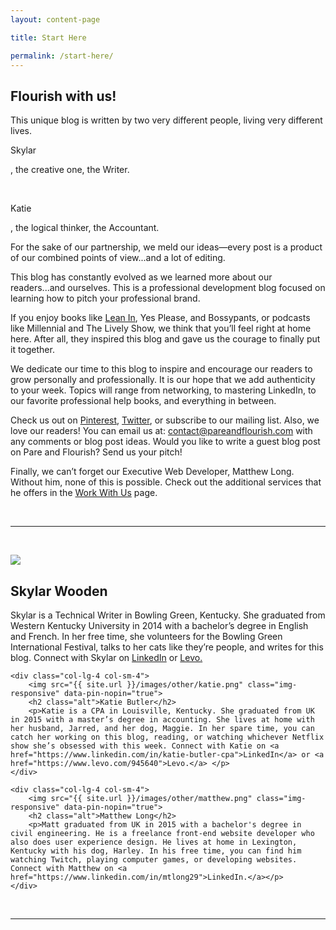 ```yaml
---
layout: content-page

title: Start Here

permalink: /start-here/
---
```


## Flourish with us!

<p>This unique blog is written by two very different people, living very different lives.</p>

<p class="script">Skylar</p><p class="script-inline">, the creative one, the Writer.</p><br>
<p class="script">Katie</p><p class="script-inline">, the logical thinker, the Accountant.</p>

<p>For the sake of our partnership, we meld our ideas—every post is a product of our combined points of view...and a lot of editing.</p>

<p>This blog has constantly evolved as we learned more about our readers...and ourselves. This is a professional development blog focused on learning how to pitch your professional brand. </p>

<p>If you enjoy books like <a href="{{site.url}}/resources/">Lean In</a>, Yes Please, and Bossypants, or podcasts like Millennial and The Lively Show, we think that you’ll feel right at home here. After all, they inspired this blog and gave us the courage to finally put it together.</p>

<p>We dedicate our time to this blog to inspire and encourage our readers to grow personally and professionally. It is our hope that we add authenticity to your week. Topics will range from networking, to mastering LinkedIn, to our favorite professional help books, and everything in between.</p>

<p>Check us out on <a href="{{ site.links.pinterest }}" target="_blank">Pinterest</a>, <a href="{{ site.links.twitter }}" target="_blank">Twitter</a>, or subscribe to our mailing list. Also, we love our readers! You can email us at: <a href="mailto:{{ site.email }}" target="_blank">contact@pareandflourish.com</a> with any comments or blog post ideas. Would you like to write a guest blog post on Pare and Flourish? Send us your pitch!</p>

<p>Finally, we can’t forget our Executive Web Developer, Matthew Long. Without him, none of this is possible. Check out the additional services that he offers in the <a href="../work-with-us/index.html">Work With Us</a> page.</p>

<br><hr class="secondary"><br>

<div class="row about-us">
    <div class="col-lg-4 col-sm-4">
        <img src="{{ site.url }}/images/other/skylar.png" class="img-responsive" data-pin-nopin="true">
        <h2 class="alt">Skylar Wooden</h2>
        <p>Skylar is a Technical Writer in Bowling Green, Kentucky. She graduated from Western Kentucky University in 2014 with a bachelor’s degree in English and French. In her free time, she volunteers for the Bowling Green International Festival, talks to her cats like they’re people, and writes for this blog. Connect with Skylar on <a href="https://www.linkedin.com/in/skylarwooden">LinkedIn</a> or <a href="https://www.levo.com/skylar-wooden">Levo.</a></p>
    </div>
    
    <div class="col-lg-4 col-sm-4">
        <img src="{{ site.url }}/images/other/katie.png" class="img-responsive" data-pin-nopin="true">
        <h2 class="alt">Katie Butler</h2>
        <p>Katie is a CPA in Louisville, Kentucky. She graduated from UK in 2015 with a master’s degree in accounting. She lives at home with her husband, Jarred, and her dog, Maggie. In her spare time, you can catch her working on this blog, reading, or watching whichever Netflix show she’s obsessed with this week. Connect with Katie on <a href="https://www.linkedin.com/in/katie-butler-cpa">LinkedIn</a> or <a href="https://www.levo.com/945640">Levo.</a> </p>
    </div>
    
    <div class="col-lg-4 col-sm-4">
        <img src="{{ site.url }}/images/other/matthew.png" class="img-responsive" data-pin-nopin="true">
        <h2 class="alt">Matthew Long</h2>
        <p>Matt graduated from UK in 2015 with a bachelor's degree in civil engineering. He is a freelance front-end website developer who also does user experience design. He lives at home in Lexington, Kentucky with his dog, Harley. In his free time, you can find him watching Twitch, playing computer games, or developing websites. Connect with Matthew on <a href="https://www.linkedin.com/in/mtlong29">LinkedIn.</a></p>
    </div>
  
</div>

<br><hr class="secondary"><br>
